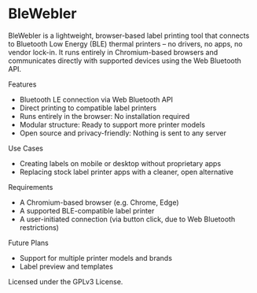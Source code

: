 # BleWebler
BleWebler is a lightweight, browser-based label printing tool that connects to Bluetooth Low Energy (BLE) thermal printers – no drivers, no apps, no vendor lock-in. It runs entirely in Chromium-based browsers and communicates directly with supported devices using the Web Bluetooth API.

Features
  - Bluetooth LE connection via Web Bluetooth API
  - Direct printing to compatible label printers
  - Runs entirely in the browser: No installation required
  - Modular structure: Ready to support more printer models
  - Open source and privacy-friendly: Nothing is sent to any server

Use Cases
  - Creating labels on mobile or desktop without proprietary apps
  - Replacing stock label printer apps with a cleaner, open alternative

Requirements
  - A Chromium-based browser (e.g. Chrome, Edge)
  - A supported BLE-compatible label printer
  - A user-initiated connection (via button click, due to Web Bluetooth restrictions)

Future Plans
  - Support for multiple printer models and brands
  - Label preview and templates


Licensed under the GPLv3 License.

